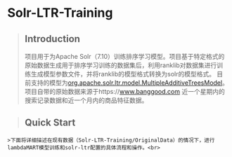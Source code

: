 # Solr-LTR-Training<br>
> ## Introduction
  >项目用于为Apache Solr（7.10）训练排序学习模型。项目基于特定格式的原始数据生成用于排序学习训练的数据集后，利用ranklib对数据集进行训练生成模型参数文件，并将ranklib的模型格式转换为solr的模型格式。
  目前支持的模型为[org.apache.solr.ltr.model.MultipleAdditiveTreesModel](https://lucene.apache.org/solr/7_0_0//solr-ltr/org/apache/solr/ltr/model/MultipleAdditiveTreesModel.html)。
  项目自带的原始数据来源于https://www.banggood.com 近一个星期内的搜索记录数据和近一个月内的商品特征数据。<br>
  
> ## Quick Start
	>下面将详细描述在现有数据（Solr-LTR-Training/OriginalData）的情况下，进行lambdaMART模型训练和solr-ltr配置的具体流程和操作。<br>
